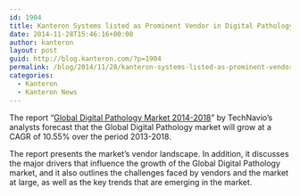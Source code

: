```yaml
---
id: 1904
title: Kanteron Systems listed as Prominent Vendor in Digital Pathology market report
date: 2014-11-28T15:46:16+00:00
author: kanteron
layout: post
guid: http://blog.kanteron.com/?p=1904
permalink: /blog/2014/11/28/kanteron-systems-listed-as-prominent-vendor-in-digital-pathology-market-report/
categories:
  - Kanteron
  - Kanteron News
---
```

<p class="p1">
  The report “<a title="http://www.technavio.com/report/global-digital-pathology-market-2014-2018" href="http://www.technavio.com/report/global-digital-pathology-market-2014-2018" target="_blank">Global Digital Pathology Market 2014-2018</a>” by TechNavio&#8217;s analysts forecast that the Global Digital Pathology market will grow at a CAGR of 10.55% over the period 2013-2018.
</p>

<p class="p1">
  <span class="s1">The report presents the market’s vendor landscape. In addition, it discusses the major drivers that influence the growth of the Global Digital Pathology market, and it also outlines the challenges faced by vendors and the market at large, as well as the key trends that are emerging in the market.</span>
</p>